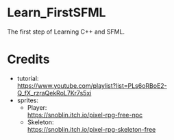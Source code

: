 # Learn_FirstSFML
The first step of Learning C++ and SFML.


# Credits
- tutorial:  
https://www.youtube.com/playlist?list=PLs6oRBoE2-Q_fX_rzraQekRoL7Kr7s5xi
- sprites:  
    - Player:  
    https://snoblin.itch.io/pixel-rpg-free-npc 
    - Skeleton:   
    https://snoblin.itch.io/pixel-rpg-skeleton-free  

